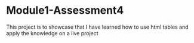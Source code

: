 # Module1-Assessment4

This project is to showcase that I have learned how to use html tables and apply the knowledge on a live project
